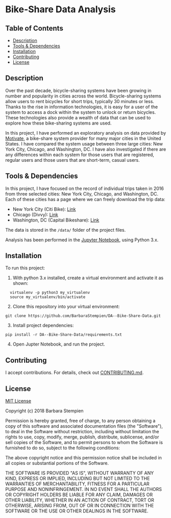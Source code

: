 # Bike-Share Data Analysis

## Table of Contents

* [Description](#description)
* [Tools & Dependencies](#tools)
* [Installation](#installation)
* [Contributing](#contributing)
* [License](#license)

## Description

Over the past decade, bicycle-sharing systems have been growing in number and popularity in cities across the world. Bicycle-sharing systems allow users to rent bicycles for short trips, typically 30 minutes or less. Thanks to the rise in information technologies, it is easy for a user of the system to access a dock within the system to unlock or return bicycles. These technologies also provide a wealth of data that can be used to explore how these bike-sharing systems are used.

In this project, I have performed an exploratory analysis on data provided by [Motivate](https://www.motivateco.com/), a bike-share system provider for many major cities in the United States. I have compared the system usage between three large cities: New York City, Chicago, and Washington, DC. I have also investigated if there are any differences within each system for those users that are registered, regular users and those users that are short-term, casual users.

## Tools & Dependencies

In this project, I have focused on the record of individual trips taken in 2016 from three selected cities: New York City, Chicago, and Washington, DC. Each of these cities has a page where we can freely download the trip data:

* New York City (Citi Bike): [Link](https://www.citibikenyc.com/system-data)
* Chicago (Divvy): [Link](https://www.divvybikes.com/system-data)
* Washington, DC (Capital Bikeshare): [Link](https://www.capitalbikeshare.com/system-data)

The data is stored in the `/data/` folder of the project files.

Analysis has been performed in the [Jupyter Notebook](http://jupyter.org/), using Python 3.x.  

## Installation

To run this project:
  
1. With python 3.x installed, create a virtual environment and activate it as shown:
  
```shell
  virtualenv -p python3 my_virtualenv
  source my_virtualenv/bin/activate
```
2. Clone this repository into your virtual environment:  

```shell
git clone https://github.com/BarbaraStempien/DA--Bike-Share-Data.git
```
3. Install project dependencies:  

```shell
pip install -r DA--Bike-Share-Data/requirements.txt
```
  
4. Open Jupter Notebook, and run the project.

## Contributing

I accept contributions. For details, check out [CONTRIBUTING.md](CONTRIBUTING.md).

## License

[MIT License](LICENSE)

Copyright (c) 2018 Barbara Stempien

Permission is hereby granted, free of charge, to any person obtaining a copy of this software and associated documentation files (the "Software"), to deal in the Software without restriction, including without limitation the rights to use, copy, modify, merge, publish, distribute, sublicense, and/or sell copies of the Software, and to permit persons to whom the Software is furnished to do so, subject to the following conditions:

The above copyright notice and this permission notice shall be included in all copies or substantial portions of the Software.

THE SOFTWARE IS PROVIDED "AS IS", WITHOUT WARRANTY OF ANY KIND, EXPRESS OR IMPLIED, INCLUDING BUT NOT LIMITED TO THE WARRANTIES OF MERCHANTABILITY, FITNESS FOR A PARTICULAR PURPOSE AND NONINFRINGEMENT. IN NO EVENT SHALL THE AUTHORS OR COPYRIGHT HOLDERS BE LIABLE FOR ANY CLAIM, DAMAGES OR OTHER LIABILITY, WHETHER IN AN ACTION OF CONTRACT, TORT OR OTHERWISE, ARISING FROM, OUT OF OR IN CONNECTION WITH THE SOFTWARE OR THE USE OR OTHER DEALINGS IN THE SOFTWARE.
